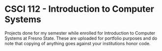 # CSCI 112 - Introduction to Computer Systems

Projects done for my semester while enrolled for Introduction to Computer Systems at Fresno State. These are uploaded for portfolio purposes and do note that copying of anything goes against your institutions honor code.
